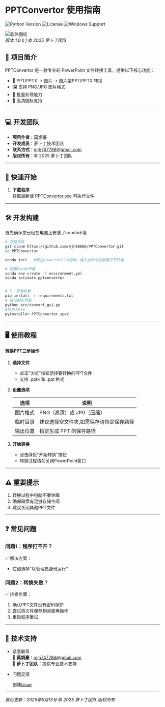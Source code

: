 # PPTConvertor 使用指南

![Python Version](https://img.shields.io/badge/python-3.9%2B-blue)
![License](https://img.shields.io/badge/license-MIT-green)
![Windows Support](https://img.shields.io/badge/platform-Windows-lightgrey)

![软件图标](icons/lbd128.ico)  
*版本 1.0.0 | © 2025 萝卜丁团队*

## 🌟 项目简介


PPTConvertor 是一款专业的 PowerPoint 文件转换工具，提供以下核心功能：

- 🔄 PPT/PPTX -> 图片 -> 图片型PPT/PPTX 转换
- 🖼️ 支持 PNG/JPG 图片格式
- 🚀 批量处理能力
- 🎨 高清图标支持

---

## 💻 开发团队
- **项目作者**：莫炯豪  
- **开发成员**：萝卜丁技术团队  
- **联系方式**：mjh747786@gmail.com  
- **版权所有**：© 2025 萝卜丁团队  

---

## 🚀 快速开始

1. **下载程序**  
   获取最新版 [PPTConvertor.exe](https://github.com/mjh66666/PPTConvertor/releases/tag/new) 可执行文件
---

## 🛠️ 开发构建
   首先确保您已经在电脑上安装了conda环境
   ```bash
   # 克隆项目
   git clone https://github.com/mjh66666/PPTConvertor.git
   cd PPTConvertor
   
   conda init   #若在powershell中启动，输入此命令后重新打开终端
   
   # 创建Conda环境
   conda env create -f environment.yml
   conda activate pptconvertor
   
   
   # 3. 安装依赖
   pip install -r requirements.txt  
   # 启动图形界面
   python src/convert_gui.py
   #打包为exe
   pyinstaller PPTConvertor.spec
   ```
---

## 🖥️ 使用教程

#### 转换PPT三步操作
1. **选择文件**  
   - 点击"浏览"按钮选择要转换的PPT文件
   - 支持 .pptx 和 .ppt 格式

2. **设置选项**

   | 选项       | 说明                   |
   |------------|----------------------|
   | 图片格式   | PNG（高清）或 JPG（压缩）     |
   | 临时目录   | 建议选择空文件夹,如需保存请指定保存路径 |
   | 输出位置   | 指定生成 PPT 的保存路径       |

3. **开始转换**  
   - 点击绿色"开始转换"按钮
   - 转换过程请勿关闭PowerPoint窗口

---

## ⚠️ 重要提示
1. 转换过程中电脑不要休眠
2. 确保磁盘有足够存储空间
3. 建议关闭其他PPT文件

---

## ❓ 常见问题

### 问题1：程序打不开？
✅ 解决方案：
- 右键选择"以管理员身份运行"

### 问题2：转换失败？
✅ 排查步骤：
1. 确认PPT文件没有密码保护
2. 尝试将文件保存到桌面再操作
3. 重启程序重试

---

## 📮 技术支持
* 紧急联系  
📧 **莫炯豪**：mjh747786@gmail.com  
🏢 **萝卜丁团队**：提供专业技术支持

* 问题反馈

   创建[issue](https://github.com/mjh66666/PPTConvertor/issues)

---

*最后更新：2025年5月13号*
*© 2025 萝卜丁团队 版权所有*